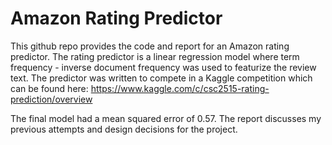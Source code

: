 # Amazon Rating Predictor

This github repo provides the code and report for an Amazon rating predictor. The rating predictor is a linear regression model where term frequency - inverse document frequency was used to featurize the review text. The predictor was written to compete in a Kaggle competition which can be found here: https://www.kaggle.com/c/csc2515-rating-prediction/overview 

The final model had a mean squared error of 0.57. The report discusses my previous attempts and design decisions for the project. 
